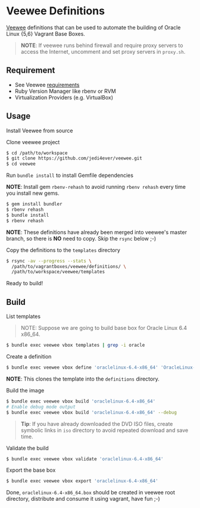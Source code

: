 # Veewee Definitions

[Veewee](https://github.com/jedi4ever/veewee) definitions that can be used to automate the building of Oracle Linux {5,6} Vagrant Base Boxes.

> **NOTE**: If veewee runs behind firewall and require proxy servers to access the Internet, uncomment and set proxy servers in `proxy.sh`.

## Requirement

* See Veewee [requirements](https://github.com/jedi4ever/veewee/blob/master/doc/requirements.md)
* Ruby Version Manager like rbenv or RVM
* Virtualization Providers (e.g. VirtualBox)

## Usage

Install Veewee from source

Clone veewee project

```bash
$ cd /path/to/workspace
$ git clone https://github.com/jedi4ever/veewee.git
$ cd veewee
```
Run `bundle install` to install Gemfile dependencies

**NOTE**: Install gem `rbenv-rehash` to avoid running `rbenv rehash` every time you install new gems.

```bash
$ gem install bundler
$ rbenv rehash
$ bundle install
$ rbenv rehash
```

**NOTE**: These definitions have already been merged into veewee's master branch, so there is **NO** need to copy. Skip the `rsync` below ;-)

Copy the definitions to the `templates` directory

```bash
$ rsync -av --progress --stats \
  /path/to/vagrantboxes/veewee/definitions/ \
  /path/to/workspace/veewee/templates
```

Ready to build!

## Build

List templates

> NOTE: Suppose we are going to build base box for Oracle Linux 6.4 x86_64.

```bash
$ bundle exec veewee vbox templates | grep -i oracle
```

Create a definition

```bash
$ bundle exec veewee vbox define 'oraclelinux-6.4-x86_64' 'OracleLinux-6.4-x86_64-DVD'
```

**NOTE**: This clones the template into the `definitions` directory.

Build the image

```bash
$ bundle exec veewee vbox build 'oraclelinux-6.4-x86_64'
# Enable debug mode output
$ bundle exec veewee vbox build 'oraclelinux-6.4-x86_64' --debug
```

> **Tip**: If you have already downloaded the DVD ISO files,  create symbolic links in `iso` directory to avoid repeated download and save time.

Validate the build

```bash
$ bundle exec veewee vbox validate 'oraclelinux-6.4-x86_64'
```

Export the base box

```bash
$ bundle exec veewee vbox export 'oraclelinux-6.4-x86_64'
```

Done, `oraclelinux-6.4-x86_64.box` should be created in veewee root directory, distribute and consume it using vagrant, have fun ;-)

